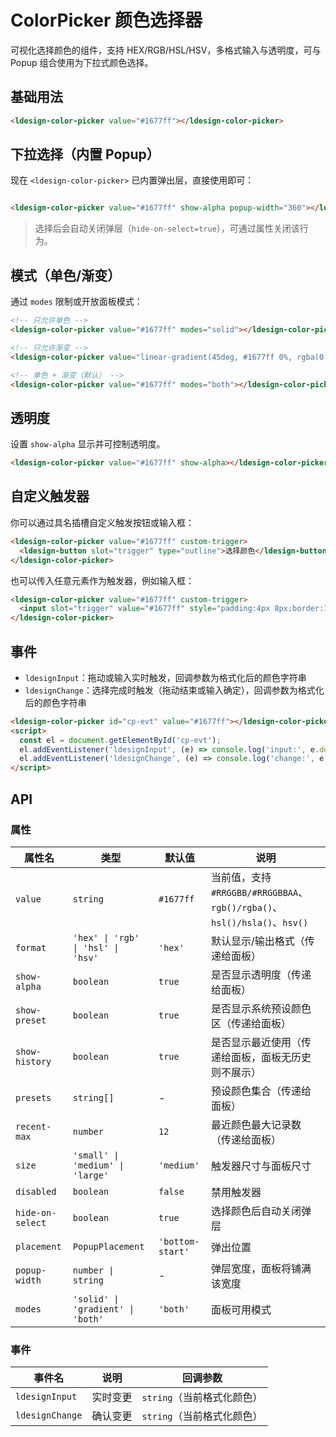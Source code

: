 # ColorPicker 颜色选择器

可视化选择颜色的组件，支持 HEX/RGB/HSL/HSV，多格式输入与透明度，可与 Popup 组合使用为下拉式颜色选择。

## 基础用法

<div class="demo-container">
  <ldesign-color-picker value="#1677ff"></ldesign-color-picker>
</div>

```html
<ldesign-color-picker value="#1677ff"></ldesign-color-picker>
```

## 下拉选择（内置 Popup）

现在 `<ldesign-color-picker>` 已内置弹出层，直接使用即可：

<div class="demo-container" style="display:flex; align-items:center; gap:12px;">
  <ldesign-color-picker value="#1677ff" show-alpha popup-width="360"></ldesign-color-picker>
</div>

```html
<ldesign-color-picker value="#1677ff" show-alpha popup-width="360"></ldesign-color-picker>
```

> 选择后会自动关闭弹层（`hide-on-select=true`），可通过属性关闭该行为。

## 模式（单色/渐变）

通过 `modes` 限制或开放面板模式：

```html
<!-- 只允许单色 -->
<ldesign-color-picker value="#1677ff" modes="solid"></ldesign-color-picker>

<!-- 只允许渐变 -->
<ldesign-color-picker value="linear-gradient(45deg, #1677ff 0%, rgba(0,0,0,.3) 100%)" modes="gradient"></ldesign-color-picker>

<!-- 单色 + 渐变（默认） -->
<ldesign-color-picker value="#1677ff" modes="both"></ldesign-color-picker>
```

## 透明度

设置 `show-alpha` 显示并可控制透明度。

<div class="demo-container">
  <ldesign-color-picker value="#1677ff" show-alpha></ldesign-color-picker>
</div>

```html
<ldesign-color-picker value="#1677ff" show-alpha></ldesign-color-picker>
```

## 自定义触发器

你可以通过具名插槽自定义触发按钮或输入框：

```html
<ldesign-color-picker value="#1677ff" custom-trigger>
  <ldesign-button slot="trigger" type="outline">选择颜色</ldesign-button>
</ldesign-color-picker>
```

也可以传入任意元素作为触发器，例如输入框：

```html
<ldesign-color-picker value="#1677ff" custom-trigger>
  <input slot="trigger" value="#1677ff" style="padding:4px 8px;border:1px solid #ddd;border-radius:6px;width:140px;" readonly />
</ldesign-color-picker>
```

## 事件

- `ldesignInput`：拖动或输入实时触发，回调参数为格式化后的颜色字符串
- `ldesignChange`：选择完成时触发（拖动结束或输入确定），回调参数为格式化后的颜色字符串

```html
<ldesign-color-picker id="cp-evt" value="#1677ff"></ldesign-color-picker>
<script>
  const el = document.getElementById('cp-evt');
  el.addEventListener('ldesignInput', (e) => console.log('input:', e.detail));
  el.addEventListener('ldesignChange', (e) => console.log('change:', e.detail));
</script>
```

## API

### 属性

| 属性名 | 类型 | 默认值 | 说明 |
| --- | --- | --- | --- |
| `value` | `string` | `#1677ff` | 当前值，支持 `#RRGGBB/#RRGGBBAA`、`rgb()/rgba()`、`hsl()/hsla()`、`hsv()` |
| `format` | `'hex' \| 'rgb' \| 'hsl' \| 'hsv'` | `'hex'` | 默认显示/输出格式（传递给面板） |
| `show-alpha` | `boolean` | `true` | 是否显示透明度（传递给面板） |
| `show-preset` | `boolean` | `true` | 是否显示系统预设颜色区（传递给面板） |
| `show-history` | `boolean` | `true` | 是否显示最近使用（传递给面板，面板无历史则不展示） |
| `presets` | `string[]` | - | 预设颜色集合（传递给面板） |
| `recent-max` | `number` | `12` | 最近颜色最大记录数（传递给面板） |
| `size` | `'small' \| 'medium' \| 'large'` | `'medium'` | 触发器尺寸与面板尺寸 |
| `disabled` | `boolean` | `false` | 禁用触发器 |
| `hide-on-select` | `boolean` | `true` | 选择颜色后自动关闭弹层 |
| `placement` | `PopupPlacement` | `'bottom-start'` | 弹出位置 |
| `popup-width` | `number \| string` | - | 弹层宽度，面板将铺满该宽度 |
| `modes` | `'solid' \| 'gradient' \| 'both'` | `'both'` | 面板可用模式 |

### 事件

| 事件名 | 说明 | 回调参数 |
| --- | --- | --- |
| `ldesignInput` | 实时变更 | `string`（当前格式化颜色） |
| `ldesignChange` | 确认变更 | `string`（当前格式化颜色） |
